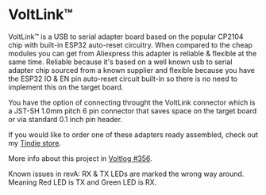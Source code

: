 # VoltLink™
VoltLink™ is a USB to serial adapter board based on the popular CP2104 chip with built-in ESP32 auto-reset circuitry. When compared to the cheap modules you can get from Aliexpress this adapter is reliable & flexible at the same time. Reliable because it's based on a well known usb to serial adapter chip sourced from a known supplier and flexible because you have the ESP32 IO & EN pin auto-reset circuit built-in so there is no need to implement this on the target board.

You have the option of connecting throught the VoltLink connector which is a JST-SH 1.0mm pitch 6 pin connector that saves space on the target board or via standard 0.1 inch pin header. 

If you would like to order one of these adapters ready assembled, check out my [Tindie store](https://www.tindie.com/products/23076/).

More info about this project in [Voltlog #356](https://youtu.be/bfN77jT1SVE).

Known issues in revA: RX & TX LEDs are marked the wrong way around. Meaning Red LED is TX and Green LED is RX.
